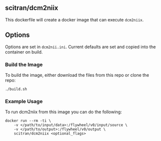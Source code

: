 ## scitran/dcm2niix

This dockerfile will create a docker image that can execute ```dcm2niix```.

## Options
Options are set in `dcm2nii.ini`. Current defaults are set and copied into the container on build.

### Build the Image
To build the image, either download the files from this repo or clone the repo:
```
./build.sh
```

### Example Usage ###
To run dcm2niix from this image you can do the following:
```
docker run --rm -ti \
    -v </path/to/input/data>:/flywheel/v0/input/source \
    -v </path/to/output>:/flywheel/v0/output \
    scitran/dcm2niix <optional_flags>
```
